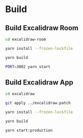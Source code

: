 # Build

## Build Excalidraw Room

```sh
cd excalidraw-room

yarn install --frozen-lockfile

yarn build

PORT=3002 yarn start
```

## Build Excalidraw App

```sh
cd excalidraw

git apply ../excalidraw.patch

yarn install --frozen-lockfile

yarn build

yarn start:production
```
